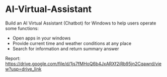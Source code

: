 # AI-Virtual-Assistant

Build an AI Virtual Assistant (Chatbot) for Windows to help users operate some functions:
- Open apps in your windows
- Provide current time and weather conditions at any place
- Search for information and return summary answer

Report: https://drive.google.com/file/d/1js7fMHoQ6b4JxARXf2iRb95jn2Cqawrd/view?usp=drive_link
